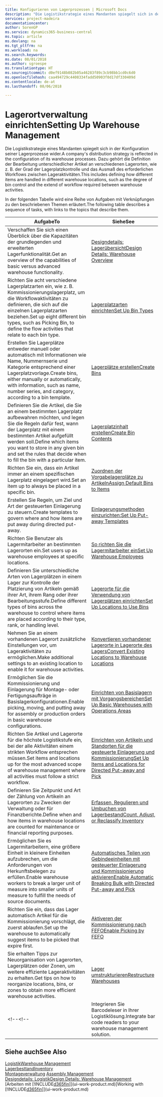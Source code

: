 ```yaml
---
title: Konfigurieren von Lagerprozessen | Microsoft Docs
description: "Die Logistikstrategie eines Mandanten spiegelt sich in der Konfiguration seiner Lagerprozesse wider. Dazu gehört die Definition der Bearbeitung unterschiedlicher Artikel an verschiedenen Lagerorten, wie z. B. der Grad der Lagerplatzkontrolle und das Ausmaß des erforderlichen Workflows zwischen Lageraktivitäten."
services: project-madeira
documentationcenter: 
author: SorenGP
ms.service: dynamics365-business-central
ms.topic: article
ms.devlang: na
ms.tgt_pltfrm: na
ms.workload: na
ms.search.keywords: 
ms.date: 08/01/2018
ms.author: sgroespe
ms.translationtype: HT
ms.sourcegitcommit: d0ef9148b082b05a46283f89c3cb98bb1cd0c6d0
ms.openlocfilehash: caa494729c4408334fadd50903f0d17df330409d
ms.contentlocale: de-at
ms.lasthandoff: 08/06/2018

---
```

# <a name="setting-up-warehouse-management"></a><span data-ttu-id="8909e-104">Lagerortverwaltung einrichten</span><span class="sxs-lookup"><span data-stu-id="8909e-104">Setting Up Warehouse Management</span></span>
<span data-ttu-id="8909e-105">Die Logistikstrategie eines Mandanten spiegelt sich in der Konfiguration seiner Lagerprozesse wider.</span><span class="sxs-lookup"><span data-stu-id="8909e-105">A company's distribution strategy is reflected in the configuration of its warehouse processes.</span></span> <span data-ttu-id="8909e-106">Dazu gehört die Definition der Bearbeitung unterschiedlicher Artikel an verschiedenen Lagerorten, wie z. B. der Grad der Lagerplatzkontrolle und das Ausmaß des erforderlichen Workflows zwischen Lageraktivitäten.</span><span class="sxs-lookup"><span data-stu-id="8909e-106">This includes defining how different items are handled in different warehouse locations, such as the degree of bin control and the extend of workflow required between warehouse activities.</span></span>  

 <span data-ttu-id="8909e-107">In der folgenden Tabelle wird eine Reihe von Aufgaben mit Verknüpfungen zu den beschriebenen Themen erläutert.</span><span class="sxs-lookup"><span data-stu-id="8909e-107">The following table describes a sequence of tasks, with links to the topics that describe them.</span></span>   

|<span data-ttu-id="8909e-108">**Aufgabe**</span><span class="sxs-lookup"><span data-stu-id="8909e-108">**To**</span></span>|<span data-ttu-id="8909e-109">**Siehe**</span><span class="sxs-lookup"><span data-stu-id="8909e-109">**See**</span></span>|  
|------------|-------------|  
|<span data-ttu-id="8909e-110">Verschaffen Sie sich einen Überblick über die Kapazitäten der grundlegenden und erweiterten Lagerfunktionalität.</span><span class="sxs-lookup"><span data-stu-id="8909e-110">Get an overview of the capabilities of basic versus advanced warehouse functionality.</span></span>|[<span data-ttu-id="8909e-111">Designdetails: Lagerübersicht</span><span class="sxs-lookup"><span data-stu-id="8909e-111">Design Details: Warehouse Overview</span></span>](design-details-warehouse-overview.md)|  
|<span data-ttu-id="8909e-112">Richten Sie acht verschiedene Lagerplatzarten ein, wie z. B. Kommissionierungslagerplatz, um die Workflowaktivitäten zu definieren, die sich auf die einzelnen Lagerplatzarten beziehen.</span><span class="sxs-lookup"><span data-stu-id="8909e-112">Set up eight different bin types, such as Picking Bin, to define the flow activities that relate to each bin type.</span></span>|[<span data-ttu-id="8909e-113">Lagerplatzarten einrichten</span><span class="sxs-lookup"><span data-stu-id="8909e-113">Set Up Bin Types</span></span>](warehouse-how-to-set-up-bin-types.md)|  
|<span data-ttu-id="8909e-114">Erstellen Sie Lagerplätze entweder manuell oder automatisch mit Informationen wie Name, Nummernserie und Kategorie entsprechend einer Lagerplatzvorlage.</span><span class="sxs-lookup"><span data-stu-id="8909e-114">Create bins, either manually or automatically, with information, such as name, number series, and category, according to a bin template.</span></span>|[<span data-ttu-id="8909e-115">Lagerplätze erstellen</span><span class="sxs-lookup"><span data-stu-id="8909e-115">Create Bins</span></span>](warehouse-how-to-create-individual-bins.md)|  
|<span data-ttu-id="8909e-116">Definieren Sie die Artikel, die Sie an einem bestimmten Lagerplatz aufbewahren möchten, und legen Sie die Regeln dafür fest, wann der Lagerplatz mit einem bestimmten Artikel aufgefüllt werden soll.</span><span class="sxs-lookup"><span data-stu-id="8909e-116">Define which items you want to store in any given bin and set the rules that decide when to fill the bin with a particular item.</span></span>|[<span data-ttu-id="8909e-117">Lagerplatzinhalt erstellen</span><span class="sxs-lookup"><span data-stu-id="8909e-117">Create Bin Contents</span></span>](warehouse-how-to-set-up-bin-contents.md)|  
|<span data-ttu-id="8909e-118">Richten Sie ein, dass ein Artikel immer an einem spezifischen Lagerplatz eingelagert wird.</span><span class="sxs-lookup"><span data-stu-id="8909e-118">Set an item up to always be placed in a specific bin.</span></span>|[<span data-ttu-id="8909e-119">Zuordnen der Vorgabelagerplätze zu Artikeln</span><span class="sxs-lookup"><span data-stu-id="8909e-119">Assign Default Bins to Items</span></span>](warehouse-how-to-assign-default-bins-to-items.md)|
|<span data-ttu-id="8909e-120">Erstellen Sie Regeln, um Ziel und Art der gesteuerten Einlagerung zu steuern.</span><span class="sxs-lookup"><span data-stu-id="8909e-120">Create templates to govern where and how items are put away during directed put-away.</span></span>|[<span data-ttu-id="8909e-121">Einlagerungsmethoden einzurichten:</span><span class="sxs-lookup"><span data-stu-id="8909e-121">Set Up Put-away Templates</span></span>](warehouse-how-to-set-up-put-away-templates.md)|
|<span data-ttu-id="8909e-122">Richten Sie Benutzer als Lagermitarbeiter an bestimmten Lagerorten ein.</span><span class="sxs-lookup"><span data-stu-id="8909e-122">Set users up as warehouse employees at specific locations.</span></span>|[<span data-ttu-id="8909e-123">So richten Sie die Lagermitarbeiter ein</span><span class="sxs-lookup"><span data-stu-id="8909e-123">Set Up Warehouse Employees</span></span>](warehouse-how-to-set-up-warehouse-employees.md)|
|<span data-ttu-id="8909e-124">Definieren Sie unterschiedliche Arten von Lagerplätzen in einem Lager zur Kontrolle der Platzierung von Artikeln gemäß ihrer Art, ihrem Rang oder ihrer Bearbeitungsstufe.</span><span class="sxs-lookup"><span data-stu-id="8909e-124">Define different types of bins across the warehouse to control where items are placed according to their type, rank, or handling level.</span></span>|[<span data-ttu-id="8909e-125">Lagerorte für die Verwendung von Lagerplätzen einrichten</span><span class="sxs-lookup"><span data-stu-id="8909e-125">Set Up Locations to Use Bins</span></span>](warehouse-how-to-set-up-locations-to-use-bins.md)|
|<span data-ttu-id="8909e-126">Nehmen Sie an einem vorhandenen Lagerort zusätzliche Einstellungen vor, um Lageraktivitäten zu ermöglichen.</span><span class="sxs-lookup"><span data-stu-id="8909e-126">Make additional settings to an existing location to enable it for warehouse activities.</span></span>|[<span data-ttu-id="8909e-127">Konvertieren vorhandener Lagerorte in Lagerorte des Lagers</span><span class="sxs-lookup"><span data-stu-id="8909e-127">Convert Existing Locations to Warehouse Locations</span></span>](warehouse-how-to-convert-existing-locations-to-warehouse-locations.md)|
|<span data-ttu-id="8909e-128">Ermöglichen Sie die Kommissionierung und Einlagerung für Montage- oder Fertigungsaufträge in Basislagerkonfigurationen.</span><span class="sxs-lookup"><span data-stu-id="8909e-128">Enable picking, moving, and putting away for assembly or production orders in basic warehouse configurations.</span></span>|[<span data-ttu-id="8909e-129">Einrichten von Basislagern mit Vorgangsbereichen</span><span class="sxs-lookup"><span data-stu-id="8909e-129">Set Up Basic Warehouses with Operations Areas</span></span>](warehouse-how-to-set-up-basic-warehouses-with-operations-areas.md)|  
|<span data-ttu-id="8909e-130">Richten Sie Artikel und Lagerorte für die höchste Logistikstufe ein, bei der alle Aktivitäten einem strikten Workflow entsprechen müssen.</span><span class="sxs-lookup"><span data-stu-id="8909e-130">Set items and locations up for the most advanced scope of warehouse management where all activities must follow a strict workflow.</span></span>|[<span data-ttu-id="8909e-131">Einrichten von Artikeln und Standorten für die gesteuerte Einlagerung und Kommissionierung</span><span class="sxs-lookup"><span data-stu-id="8909e-131">Set Up Items and Locations for Directed Put-away and Pick</span></span>](warehouse-how-to-set-up-items-for-directed-put-away-and-pick.md)|  
|<span data-ttu-id="8909e-132">Definieren Sie Zeitpunkt und Art der Zählung von Artikeln an Lagerorten zu Zwecken der Verwaltung oder für Finanzberichte.</span><span class="sxs-lookup"><span data-stu-id="8909e-132">Define when and how items in warehouse locations are counted for maintenance or financial reporting purposes.</span></span>|[<span data-ttu-id="8909e-133">Erfassen, Regulieren und Umbuchen von Lagerbestand</span><span class="sxs-lookup"><span data-stu-id="8909e-133">Count, Adjust, or Reclassify Inventory</span></span>](inventory-how-count-adjust-reclassify.md)|
|<span data-ttu-id="8909e-134">Ermöglichen Sie es Lagermitarbeitern, eine größere Einheit in kleinere Einheiten aufzubrechen, um die Anforderungen von Herkunftsbelegen zu erfüllen.</span><span class="sxs-lookup"><span data-stu-id="8909e-134">Enable warehouse workers to break a larger unit of measure into smaller units of measure to fulfill the needs of source documents.</span></span>|[<span data-ttu-id="8909e-135">Automatisches Teilen von Gebindeeinheiten mit gesteuerter Einlagerung und Kommissionierung aktivieren</span><span class="sxs-lookup"><span data-stu-id="8909e-135">Enable Automatic Breaking Bulk with Directed Put-away and Pick</span></span>](warehouse-enable-automatic-breaking-bulk-with-directed-put-away-and-pick.md)|  
|<span data-ttu-id="8909e-136">Richten Sie ein, dass das Lager automatisch Artikel für die Kommissionierung vorschlägt, die zuerst ablaufen.</span><span class="sxs-lookup"><span data-stu-id="8909e-136">Set up the warehouse to automatically suggest items to be picked that expire first.</span></span>|[<span data-ttu-id="8909e-137">Aktiveren der Kommissionierung nach FEFO</span><span class="sxs-lookup"><span data-stu-id="8909e-137">Enable Picking by FEFO</span></span>](warehouse-picking-by-fefo.md)|
|<span data-ttu-id="8909e-138">Sie erhalten Tipps zur Neuorganisation von Lagerorten, Lagerplätzen oder Zonen, um weitere effiziente Lageraktivitäten zu erhalten.</span><span class="sxs-lookup"><span data-stu-id="8909e-138">Get tips on how to reorganize locations, bins, or zones to obtain more efficient warehouse activities.</span></span>|[<span data-ttu-id="8909e-139">Lager umstrukturieren</span><span class="sxs-lookup"><span data-stu-id="8909e-139">Restructure Warehouses</span></span>](warehouse-how-to-restructure-warehouses.md)|
<span data-ttu-id="8909e-140"><!--</span><span class="sxs-lookup"><span data-stu-id="8909e-140"><!--</span></span> |<span data-ttu-id="8909e-141">Integrieren Sie Barcodeleser in Ihrer Logistiklösung.</span><span class="sxs-lookup"><span data-stu-id="8909e-141">Integrate bar code readers to your warehouse management solution.</span></span>|[<span data-ttu-id="8909e-142">Automatisierte Datenerfassung (MDE) verwenden</span><span class="sxs-lookup"><span data-stu-id="8909e-142">Use Automated Data Capture Systems (ADCS)</span></span>](warehouse-use-automated-data-capture-systems-adcs.md)| -->  

## <a name="see-also"></a><span data-ttu-id="8909e-143">Siehe auch</span><span class="sxs-lookup"><span data-stu-id="8909e-143">See Also</span></span>  
[<span data-ttu-id="8909e-144">Logistik</span><span class="sxs-lookup"><span data-stu-id="8909e-144">Warehouse Management</span></span>](warehouse-manage-warehouse.md)  
[<span data-ttu-id="8909e-145">Lagerbesttand</span><span class="sxs-lookup"><span data-stu-id="8909e-145">Inventory</span></span>](inventory-manage-inventory.md)  
<span data-ttu-id="8909e-146">[Montageverwaltung](assembly-assemble-items.md)  </span><span class="sxs-lookup"><span data-stu-id="8909e-146">[Assembly Management](assembly-assemble-items.md)  </span></span>  
[<span data-ttu-id="8909e-147">Designdetails: Logistik</span><span class="sxs-lookup"><span data-stu-id="8909e-147">Design Details: Warehouse Management</span></span>](design-details-warehouse-management.md)  
<span data-ttu-id="8909e-148">[Arbeiten mit [!INCLUDE[d365fin](includes/d365fin_md.md)]](ui-work-product.md)</span><span class="sxs-lookup"><span data-stu-id="8909e-148">[Working with [!INCLUDE[d365fin](includes/d365fin_md.md)]](ui-work-product.md)</span></span>

